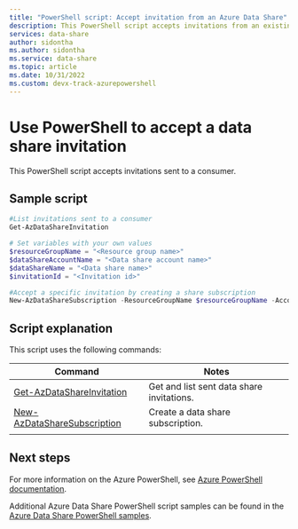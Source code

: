 ```yaml
---
title: "PowerShell script: Accept invitation from an Azure Data Share"
description: This PowerShell script accepts invitations from an existing data share.
services: data-share
author: sidontha
ms.author: sidontha
ms.service: data-share
ms.topic: article
ms.date: 10/31/2022 
ms.custom: devx-track-azurepowershell
---
```


# Use PowerShell to accept a data share invitation

This PowerShell script accepts invitations sent to a consumer.

## Sample script
```powershell
#List invitations sent to a consumer
Get-AzDataShareInvitation

# Set variables with your own values
$resourceGroupName = "<Resource group name>"
$dataShareAccountName = "<Data share account name>"
$dataShareName = "<Data share name>"
$invitationId = "<Invitation id>"

#Accept a specific invitation by creating a share subscription
New-AzDataShareSubscription -ResourceGroupName $resourceGroupName -AccountName $dataShareAccountName -Name $dataShareName -InvitationId $invitationId

```

## Script explanation

This script uses the following commands: 

| Command | Notes |
|---|---|
| [Get-AzDataShareInvitation](/powershell/module/az.datashare/get-azdatashareinvitation) | Get and list sent data share invitations. |
| [New-AzDataShareSubscription](/powershell/module/az.datashare/get-azdatasharesubscription) | Create a data share subscription. |
|||

## Next steps

For more information on the Azure PowerShell, see [Azure PowerShell documentation](/powershell/).

Additional Azure Data Share PowerShell script samples can be found in the [Azure Data Share PowerShell samples](../../samples-powershell.md).

